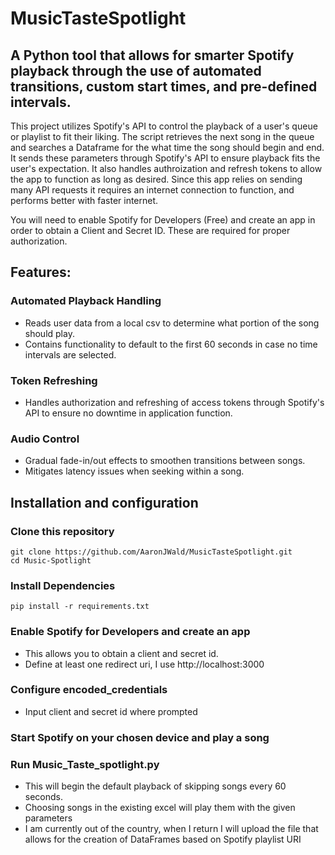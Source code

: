 # MusicTasteSpotlight
## A Python tool that allows for smarter Spotify playback through the use of automated transitions, custom start times, and pre-defined intervals.

This project utilizes Spotify's API to control the playback of a user's queue or playlist to fit their liking. The script retrieves the next song in the queue and searches a Dataframe for the what time the song should begin and end. It sends these parameters through Spotify's API to ensure playback fits the user's expectation. It also handles authroization and refresh tokens to allow the app to function as long as desired. Since this app relies on sending many API requests it requires an internet connection to function, and performs better with faster internet.

You will need to enable Spotify for Developers (Free) and create an app in order to obtain a Client and Secret ID. These are required for proper authorization.

## Features:
 ### Automated Playback Handling
 - Reads user data from a local csv to determine what portion of the song should play.
 - Contains functionality to default to the first 60 seconds in case no time intervals are selected.

 ### Token Refreshing
 - Handles authorization and refreshing of access tokens through Spotify's API to ensure no downtime in application function.

 ### Audio Control
 - Gradual fade-in/out effects to smoothen transitions between songs.
 - Mitigates latency issues when seeking within a song.


## Installation and configuration
 ### Clone this repository
 ```
 git clone https://github.com/AaronJWald/MusicTasteSpotlight.git
 cd Music-Spotlight
 ```
 ### Install Dependencies
 ```
 pip install -r requirements.txt
 ```
 ### Enable Spotify for Developers and create an app
 - This allows you to obtain a client and secret id.
 - Define at least one redirect uri, I use http://localhost:3000

 ### Configure encoded_credentials
 - Input client and secret id where prompted
 ### Start Spotify on your chosen device and play a song
 ### Run Music_Taste_spotlight.py
 - This will begin the default playback of skipping songs every 60 seconds.
 - Choosing songs in the existing excel will play them with the given parameters
 - I am currently out of the country, when I return I will upload the file that allows for the creation of DataFrames based on Spotify playlist URI



